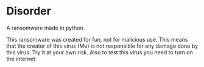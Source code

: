 # Disorder
A ransomware made in python.

This ransomware was created for fun, not for malicious use.
This means that the creator of this virus (Me) is not responsible for any damage done by this virus. Try it at your own risk.
Also to test this virus you need to turn on the internet
